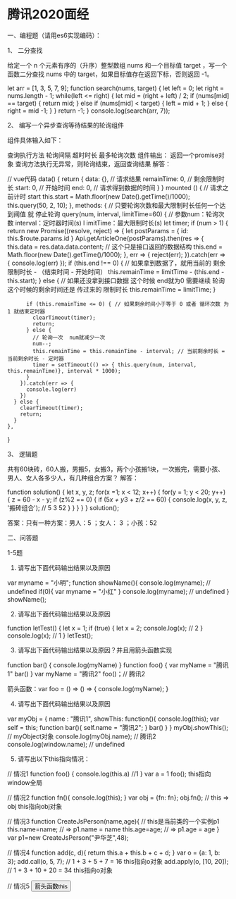 # 腾讯2020面经
一、编程题（请用es6实现编码）：

1、 二分查找

给定一个 n 个元素有序的（升序）整型数组 nums 和一个目标值 target ，写一个函数二分查找 nums 中的 target，如果目标值存在返回下标，否则返回 -1。

let arr = [1, 3, 5, 7, 9];
function search(nums, target) {
  let left = 0;
  let right = nums.length - 1;
  while(left <= right) {
    let mid = (right + left) / 2;
    if (nums[mid] == target) {
      return mid;
    } else if (nums[mid] < target) {
      left = mid + 1;
    } else {
      right = mid -1;
    }
  }
  return -1;
}
console.log(search(arr, 7));

2、 编写一个异步查询等待结果的轮询组件

组件具体输入如下：

查询执行方法
轮询间隔
超时时长
最多轮询次数   组件输出：
返回一个promise对象
查询方法执行无异常，则轮询结束，返回查询结果   解答：

  // vue代码
  data() {
    return {
      data: {}, // 请求结果
      remainTime: 0, // 剩余限制时长
      start: 0, // 开始时间
      end: 0, // 请求得到数据的时间
    }
  }
  mounted () {
    // 请求之前计时 start
    this.start = Math.floor(new Date().getTime()/1000);
    this.query(50, 2, 10);
  },
  methods: {
    // 只要轮询次数和最大限制时长任何一个达到阈值 就 停止轮询
    query(num, interval, limitTime=60) { // 参数num：轮询次数   interval：定时器时间(s)  l imitTime：最大限制时长(s)
      let timer;
      if (num > 1) {
        return new Promise((resolve, reject) => {
          let postParams = {
            id: this.$route.params.id
          }
          Api.getArticleOne(postParams).then(res => {
            this.data = res.data.data.content; // 这个只是接口返回的数据结构
            this.end = Math.floor(new Date().getTime()/1000);
          }, err => {
            reject(err);
          }).catch(err => {
            console.log(err)
          });
          if (this.end !== 0) {
            // 如果拿到数据了，就用当前的 剩余限制时长 - （结束时间 - 开始时间）
            this.remainTime = limitTime - (this.end - this.start);
          } else {
            // 如果还没拿到接口数据  这个时候  end就为0  需要继续 轮询  这个时候的剩余时间还是 传过来的 限制时长
            this.remainTime = limitTime;
          }

          if (this.remainTime <= 0) { // 如果剩余时间小于等于 0 或者 循环次数 为 1 就结束定时器
            clearTimeout(timer);
            return;
          } else {
            // 轮询一次  num就减少一次
            num--;
            this.remainTime = this.remainTime - interval; // 当前剩余时长 = 当前剩余时长 - 定时器
            timer = setTimeout(() => { this.query(num, interval, this.remainTime)}, interval * 1000);
          }
        }).catch(err => {
          console.log(err)
        })
      } else {
        clearTimeout(timer);
        return;
      }
    },
  }

3、 逻辑题

共有60块砖，60人搬，男搬5，女搬3，两个小孩搬1块，一次搬完，需要小孩、男人、女人各多少人，有几种组合方案？
解答：

function solution() {
  let x, y, z;
  for(x =1; x < 12; x++) {
    for(y = 1; y < 20; y++) {
      z = 60 - x - y;
      if (z%2 == 0) {
        if (5*x + y*3 + z/2 == 60) {
          console.log(x, y, z, '搬砖组合'); // 5 3 52
        }
      }
    }
  }
}
solution();

答案：只有一种方案：男人：5 ；女人： 3 ；小孩：52

二、问答题

1-5题

1. 请写出下面代码输出结果以及原因

var myname = "小明";
function showName(){ 
  console.log(myname); // undefined
  if(0){ var myname = "小红" }
  console.log(myname); // undefined 
}
showName();

2. 请写出下面代码输出结果以及原因

function letTest() {
  let x = 1; 
  if (true) { 
    let x = 2; 
    console.log(x);  // 2
  }
  console.log(x); // 1
}
letTest();

3. 请写出下面代码输出结果以及原因？并且用箭头函数实现

function bar() {
console.log(myName)
}
function foo() {
  var myName = "腾讯1"
  bar()
}
var myName = "腾讯2"
foo()；// 腾讯2

箭头函数：var foo = () => () => {
console.log(myName);
}

4. 请写出下面代码输出结果以及原因

var myObj = {
  name : "腾讯1",
  showThis: function(){
    console.log(this);
    var self = this;
    function bar(){
      self.name = "腾讯2";
    }
    bar()
  }
}
myObj.showThis(); // myObject对象
console.log(myObj.name); // 腾讯2
console.log(window.name); // undefined

5. 请写出以下this指向情况：

// 情况1
function foo() {
  console.log(this.a) //1
}
var a = 1
foo(); 
this指向window全局

// 情况2
function fn(){
  console.log(this);
}
var obj = {fn: fn};
obj.fn(); // this => obj this指向obj对象

// 情况3
function CreateJsPerson(name,age){
// this是当前类的一个实例p1
this.name=name; // => p1.name = name
this.age=age; // => p1.age = age
}
var p1=new CreateJsPerson("尹华芝",48);

// 情况4
function add(c, d){
  return this.a + this.b + c + d;
}
var o = {a: 1, b: 3};
add.call(o, 5, 7); // 1 + 3 + 5 + 7 = 16   this指向o对象
add.apply(o, [10, 20]); // 1 + 3 + 10 + 20 = 34 this指向o对象

// 情况5
<button id="btn1">箭头函数this</button>
<script type="text/javascript">
  let btn1 = document.getElementById('btn1');
  let obj = {
    name: 'kobe',
    age: 39,
    getName: function () {
      btn1.onclick = () => {
          console.log(this);//obj
      };
    }
  };
  obj.getName();
this指向obj，因为箭头函数的this是在外层函数定义的时候就指定了

6. 说一说你最近了解的你觉得在前端比较新的技术，并写写你的见解

(开放性题)

node V8引擎，异步I/O，事件机制

Typescript 对变量类型的指定，解除javascript的弱类型的诟病

服务端渲染（vue-ssr、nuxt、next）：利于seo，更快时间到达，需要服务器支持，加重服务器负载。

7. webpack相关

webpac默认的入口文件是index.js

默认输出目录是dist

如何修改webpack的默认输出目录。需要用到webpack命令是webpack

Webpack 常见名词解释，请解释下面名词：
entry 项目入口

module 模块，对于webpack来说，所有的资源(.js、.css、.png)都是module

chunk 打包过程中被操作的模块文件叫做chunk

bundle 最后打包后的文件，最终输出的chunk在用户端，被称之为bundle；一般一个chunk对应一个bundle，只有在配置了sourcemap时，才会出现一个chunk对应多个bundle的情况；

loader 它就是一个转换器, loader让webpack能够处理不同的文件。loader可以将所有类型的文件转换为webpack能够处理的有效模块，然后利用webpack的打包能力，对他们进行处理。

plugins 它就是一个扩展器，它丰富了wepack本身，针对是loader结束后，webpack打包的整个过程，它并不直接操作文件，而是基于事件机制工作，会监听webpack打包过程中的某些节点，执行广泛的任务。

8. Node 如何进行缓存

强制缓存和协商缓存,跟浏览器缓存差不多吧

9. 浏览器的js循环机制和nodejs循环机制的差别？

[图片上传失败...(image-22e8bf-1586703310728)]

宏任务：setTimeout，setInterval，

微任务：promise的回调

js的事件循环机制比较简单

图片: https://uploader.shimo.im/f/7RdeLtIkHkGFx8hp.gif?download=1&token=eyJhbGciOiJIUzI1NiIsInR5cCI6IkpXVCJ9.eyJjbHQiOiJleHBvcnQiLCJ1c2VySWQiOjAsImV4cCI6MTYyNjI1OTg0OX0.cvpkUfVxQzCdwel-c46vx1rK1LAb7ybRiuRXvnCjasM&accessToken=eyJhbGciOiJIUzI1NiIsImtpZCI6ImRlZmF1bHQiLCJ0eXAiOiJKV1QifQ.eyJhdWQiOiJhY2Nlc3NfcmVzb3VyY2UiLCJleHAiOjE2NDAwNTc2MzYsImciOiJ4UzdQRVplMGNMY0hrNGd4IiwiaWF0IjoxNjQwMDU3MzM2LCJ1c2VySWQiOjE2NTQyNzAzfQ.x53j01HkWoyfOJtJd_gt8Zz6bB7f3ZUCHGFUJIr11q4

先执行主线程代码，执行完毕后，清空微任务队列，然后取出一个宏任务，然后清空微任务队列，如此循环

Node的事件循环比较复杂

图片: https://uploader.shimo.im/f/iEb6Ft0CFg2JAuQa.gif?download=1&token=eyJhbGciOiJIUzI1NiIsInR5cCI6IkpXVCJ9.eyJjbHQiOiJleHBvcnQiLCJ1c2VySWQiOjAsImV4cCI6MTYyNjI1OTg0OX0.cvpkUfVxQzCdwel-c46vx1rK1LAb7ybRiuRXvnCjasM&accessToken=eyJhbGciOiJIUzI1NiIsImtpZCI6ImRlZmF1bHQiLCJ0eXAiOiJKV1QifQ.eyJhdWQiOiJhY2Nlc3NfcmVzb3VyY2UiLCJleHAiOjE2NDAwNTc2MzYsImciOiJ4UzdQRVplMGNMY0hrNGd4IiwiaWF0IjoxNjQwMDU3MzM2LCJ1c2VySWQiOjE2NTQyNzAzfQ.x53j01HkWoyfOJtJd_gt8Zz6bB7f3ZUCHGFUJIr11q4

Node的事件循环分为六个阶段

(1)timers计时器 执行setTimeout、setInterval的回调函数

(2)I/0 callbacks 执行I/O callback被延迟到下一阶段执行；

(3)idle, prepare  队列的移动，仅内部使用

(4)poll 轮询阶段 这个阶段是用来执行和 IO 操作有关的回调的，Node会向操作系统询问是否有新的 IO 事件已经触发，然后会执行响应的事件回调。几乎所有除了 定时器事件、 setImmediate() 和 close callbacks 之外操作都会在这个阶段执行。

(5)check 这个阶段会执行 setImmediate() 设置的任务

(6)close 执行close事件的callback，例如socket.on("close",func) 如果一个 socket 或 handle(句柄) 突然被关闭了，例如通过 socket.destroy() 关闭了，close事件将会在这个阶段发出。

10. VUE响应式原理解释

监听器 Observer：用来劫持并通过Object.defineProperty监听所有属性（转变成setter/getter形式），如果属性发生变化，就通知订阅者。

订阅器 Dep：用来收集订阅者，对监听器 Observer 和 订阅者 Watcher 进行统一管理。

订阅者 Watcher：监听器Observer和解析器Compile之间通信的桥梁；如果收到属性的变化通知，就会执行相应的方法，从而更新视图。

解析器 Compile：可以解析每个节点的相关指令，对模板数据和订阅器进行初始化。

主要做的事情是:

在自身实例化时往属性订阅器(dep)里面添加自己。
自身有一个update()方法。
待属性变动dep.notice()通知时，能调用自身的update()方法，并触发解析器(Compile)中绑定的回调。

总结：vue.js 是采用数据劫持结合发布者-订阅者模式的方式，通过Object.defineProperty()来劫持各个属性的setter，getter，在数据变动时发布消息给订阅者，触发相应的监听回调。

Vue3.0的Proxy相比于defineProperty的优势

Object.defineProperty() 的问题主要有三个：

不能监听数组的变化
必须遍历对象的每个属性
必须深层遍历嵌套的对象

Proxy 在 ES2015 规范中被正式加入，它有以下几个特点：

针对对象： 针对整个对象，而不是对象的某个属性，所以也就不需要对 keys 进行遍历。这解决了上述 Object.defineProperty() 第二个问题。

支持数组： Proxy 不需要对数组的方法进行重载，省去了众多 hack，减少代码量等于减少了维护成本，而且标准的就是最好的。

11. HTTP/2、https 有什么新特性

HTTP/2：

HTTP/2 更简单,高效,强大。
它在传输层解决了以前我们HTTP1.x中一直存在的问题。使用它可以优化我们的应用。HTTP/2 的首要目标是通过完全的请求，响应多路复用，头部的压缩头部域来减小头部的体积，添加了请求优先级，服务端推送。为了支持这些特性,他需要大量的协议增加头部字段来支持，例如新的流量控制，差错处理，升级机制.而这些是每个web开发者都应该在他们的应用中用到的。

HTTP/2并没有在应用中改变HTTP的语义，而是通过在客户端和服务端传输的数据格式(frame)和传输.它通过在新的二进制帧层控制整个过程以及隐藏复杂性，而这不需要改变原来有的东西就可以实现。

详情参考=>

https：

一、HTTPS协议需要到证书颁发机构CA申请证书，HTTP不用申请证书；

二、HTTP是超文本传输协议，属于应用层信息传输，HTTPS 则是具有SSL加密传安全性传输协议，对数据的传输进行加密，相当于HTTP的升级版；

三、HTTP和HTTPS使用的是完全不同的连接方式，用的端口也不一样，前者是80，后者是443。

四、HTTP的连接很简单，是无状态的；HTTPS协议是由SSL+HTTP协议构建的可进行加密传输、身份认证的网络协议，比HTTP协议安全。

12. TCP/ip5层模型，并且解释每层的作用

TCP/IP“五层模型”分为：物理层、互联网层、网络层(IP层)、传输层(TCP/UDP层)、应用层。

各层网络协议

应用层(Application)：                                                                     应用程序网关（application gateway）
        Telnet: 远程登录                                                                  （在应用层连接两部分应用程序）     
        FTP（File Transfer Protocol）：文件传输协议
        HTTP（Hyper Text Transfer Protocol）：超文本传输协议
        SMTP（Simple Mail Transter Protocol）：简单邮件传输协议
         POP3（Post Office Ptotocol）：邮局协议
        SNMP（Simple Network Mangement Protocol）：简单网络管理协议
        DNS（Domain Name System）：域名系统
传输层（Transport）：                                                                        传输网关（transport gateway）
       TCP（Transmission Control Potocol)：传输控制协议                （在传输层连接两个网络）
       UDP（User Data Potocol）：用户数据协议
网络层（Internet）：                                                                             多协议路由器（multiprotocol router）
        IP（Internet Protocol）：网络协议                                                      （在异构网络间转发分组）
       ARP（Address Resolution Protocol）：地址解析协议
       RARP（Reverse Address Resolution Protocol) ：逆地址解析协议
       ICMP（Internet Control Message Protocol）：因特网控制消息协议
       IGMP（Internet Group Manage Protocol）：因特网组管理协议
       BOOTP （Bootstrap）：可选安全启动协议
互联网层 即 数据链路层（Data Link）：                                                           网桥（bridge）交换机（switcher）
　　HDLC（High Data Link Control）：高级数据链路控制                （在LAN之间存储-转发数据链路针）
        SLIP（Serial Line IP）：串行线路IP
        PPP（Point-to-Point Protocol）：点到点协议
        802.2等
物理层（Physical）：         中继器（repeater） 集线器（hub）
         无                           （放大或再生弱的信号，在两个电缆段之间复制每一个比特）

应用层:应用程序间沟通的层，如简单电子邮件传输（SMTP）、文件传输协议（FTP）、网络远程访问协议（Telnet）等。

传输层：在此层中，它提供了节点间的数据传送服务，如传输控制协议（TCP）、用户数据报协议（UDP）等，TCP和UDP给数据包加入传输数据并把它传输到下一层中，这一层负责传送数据，并且确定数据已被送达并接收。

数据链路层： O S I 模型的第二层，它控制网络层与物理层之间的通信。它的主要功能是如何在不可靠的物理线路上进行数据的可靠传递。为了保证传输，从网络层接收到的数据被分割成特定的可被物理层传输的帧。帧是用来移动数据的结构包，它不仅包括原始数据，还包括发送方和接收方的网络地址以及纠错和控制信息。其中的地址确定了帧将发送到何处，而纠错和控制信息则确保帧无差错到达。

数据链路层的功能独立于网络和它的节点和所采用的物理层类型，它也不关心是否正在运行 Wo r d 、E x c e l 或使用I n t e r n e t 。有一些连接设备，如交换机，由于它们要对帧解码并使用帧信息将数据发送到正确的接收方，所以它们是工作在数据链路层的。

网络层： O S I 模型的第三层，其主要功能是将网络地址翻译成对应的物理地址，并决定如何将数据从发送方路由到接收方。

网络层通过综合考虑发送优先权、网络拥塞程度、服务质量以及可选路由的花费来决定从一个网络中节点A 到另一个网络中节点B 的最佳路径。由于网络层处理路由，而路由器因为即连接网络各段，并智能指导数据传送，属于网络层。在网络中，“路由”是基于编址方案、使用模式以及可达性来指引数据的发送。

物理层： O S I 模型的最低层或第一层，该层包括物理连网媒介，如电缆连线连接器。物理层的协议产生并检测电压以便发送和接收携带数据的信号。在你的桌面P C 上插入网络接口卡，你就建立了计算机连网的基础。换言之，你提供了一个物理层。尽管物理层不提供纠错服务，但它能够设定数据传输速率并监测数据出错率。网络物理问题，如电线断开，将影响物理层。

13. 从前端的角度，如何系统性的提升大型 Web 应用的可用性？可从你认为的可用性维度、监控手段和改善措施等方面阐述。

一、前端用户性意义与现状

 什么是前端可用性？

前端可用性是从用户的角度出发，检测整个系统的可用性，系统任何一个环节的缺失都会对体验造成影响。

图片: https://uploader.shimo.im/f/opRXD7ZR3HAWo2gK.png!thumbnail?download=1&token=eyJhbGciOiJIUzI1NiIsInR5cCI6IkpXVCJ9.eyJjbHQiOiJleHBvcnQiLCJ1c2VySWQiOjAsImV4cCI6MTYyNjI1OTg0OX0.cvpkUfVxQzCdwel-c46vx1rK1LAb7ybRiuRXvnCjasM&accessToken=eyJhbGciOiJIUzI1NiIsImtpZCI6ImRlZmF1bHQiLCJ0eXAiOiJKV1QifQ.eyJhdWQiOiJhY2Nlc3NfcmVzb3VyY2UiLCJleHAiOjE2NDAwNTc2MzYsImciOiJ4UzdQRVplMGNMY0hrNGd4IiwiaWF0IjoxNjQwMDU3MzM2LCJ1c2VySWQiOjE2NTQyNzAzfQ.x53j01HkWoyfOJtJd_gt8Zz6bB7f3ZUCHGFUJIr11q4

前端可用性现状

页面功能和交互复杂度增加
前端功能测试局限性
各种前端渲染框架的引入
运营线上问题反馈

前端可用性建设意义

图片: https://uploader.shimo.im/f/TVIUa93wQebBM01K.png!thumbnail?download=1&token=eyJhbGciOiJIUzI1NiIsInR5cCI6IkpXVCJ9.eyJjbHQiOiJleHBvcnQiLCJ1c2VySWQiOjAsImV4cCI6MTYyNjI1OTg1MH0.8NGd4M0hm9PxoNld6ujRTEaXszpIJAot7406Wx5QQ4Y&accessToken=eyJhbGciOiJIUzI1NiIsImtpZCI6ImRlZmF1bHQiLCJ0eXAiOiJKV1QifQ.eyJhdWQiOiJhY2Nlc3NfcmVzb3VyY2UiLCJleHAiOjE2NDAwNTc2MzYsImciOiJ4UzdQRVplMGNMY0hrNGd4IiwiaWF0IjoxNjQwMDU3MzM2LCJ1c2VySWQiOjE2NTQyNzAzfQ.x53j01HkWoyfOJtJd_gt8Zz6bB7f3ZUCHGFUJIr11q4

前端可用性评估指标

关键指标白屏时间6s

前端可用性保障系统设计

可用性系统要求：实时性， 全面性

1. 数据采集：请求异常、资源异常、渲染异常、交互异常。

请求状态吗异常，请求超时，返回数据格式错误。（AJAX监控）

资源加载失败（CDN监控）

渲染异常（DOM检查）

交互异常（JS错误监控）

2. 监控预警：实时监控、阈值报警。

海量数据存储读取、可视化数据展现、多维度数据查询。

设定合理阈值、邮件短信报警

3. 兜底容灾：容错机制、快速降级。

异步渲染机制出错跳转同步页、友好的错误用户提示。

重要机制添加降级开关、迅速（3min内）完成降级

前端可用性优化思路

图片: https://uploader.shimo.im/f/xgYZ1o2Kp59OQMmf.png!thumbnail?download=1&token=eyJhbGciOiJIUzI1NiIsInR5cCI6IkpXVCJ9.eyJjbHQiOiJleHBvcnQiLCJ1c2VySWQiOjAsImV4cCI6MTYyNjI1OTg1MH0.8NGd4M0hm9PxoNld6ujRTEaXszpIJAot7406Wx5QQ4Y&accessToken=eyJhbGciOiJIUzI1NiIsImtpZCI6ImRlZmF1bHQiLCJ0eXAiOiJKV1QifQ.eyJhdWQiOiJhY2Nlc3NfcmVzb3VyY2UiLCJleHAiOjE2NDAwNTc2MzYsImciOiJ4UzdQRVplMGNMY0hrNGd4IiwiaWF0IjoxNjQwMDU3MzM2LCJ1c2VySWQiOjE2NTQyNzAzfQ.x53j01HkWoyfOJtJd_gt8Zz6bB7f3ZUCHGFUJIr11q4

图片: https://uploader.shimo.im/f/W1QlHeQrJhqYSS2s.png!thumbnail?download=1&token=eyJhbGciOiJIUzI1NiIsInR5cCI6IkpXVCJ9.eyJjbHQiOiJleHBvcnQiLCJ1c2VySWQiOjAsImV4cCI6MTYyNjI1OTg1MH0.8NGd4M0hm9PxoNld6ujRTEaXszpIJAot7406Wx5QQ4Y&accessToken=eyJhbGciOiJIUzI1NiIsImtpZCI6ImRlZmF1bHQiLCJ0eXAiOiJKV1QifQ.eyJhdWQiOiJhY2Nlc3NfcmVzb3VyY2UiLCJleHAiOjE2NDAwNTc2MzYsImciOiJ4UzdQRVplMGNMY0hrNGd4IiwiaWF0IjoxNjQwMDU3MzM2LCJ1c2VySWQiOjE2NTQyNzAzfQ.x53j01HkWoyfOJtJd_gt8Zz6bB7f3ZUCHGFUJIr11q4

图片: https://uploader.shimo.im/f/514VbAsT0XFS3NrX.png!thumbnail?download=1&token=eyJhbGciOiJIUzI1NiIsInR5cCI6IkpXVCJ9.eyJjbHQiOiJleHBvcnQiLCJ1c2VySWQiOjAsImV4cCI6MTYyNjI1OTg1MH0.8NGd4M0hm9PxoNld6ujRTEaXszpIJAot7406Wx5QQ4Y&accessToken=eyJhbGciOiJIUzI1NiIsImtpZCI6ImRlZmF1bHQiLCJ0eXAiOiJKV1QifQ.eyJhdWQiOiJhY2Nlc3NfcmVzb3VyY2UiLCJleHAiOjE2NDAwNTc2MzYsImciOiJ4UzdQRVplMGNMY0hrNGd4IiwiaWF0IjoxNjQwMDU3MzM2LCJ1c2VySWQiOjE2NTQyNzAzfQ.x53j01HkWoyfOJtJd_gt8Zz6bB7f3ZUCHGFUJIr11q4

图片: https://uploader.shimo.im/f/B39RuWN5CKblpS0k.png!thumbnail?download=1&token=eyJhbGciOiJIUzI1NiIsInR5cCI6IkpXVCJ9.eyJjbHQiOiJleHBvcnQiLCJ1c2VySWQiOjAsImV4cCI6MTYyNjI1OTg1MH0.8NGd4M0hm9PxoNld6ujRTEaXszpIJAot7406Wx5QQ4Y&accessToken=eyJhbGciOiJIUzI1NiIsImtpZCI6ImRlZmF1bHQiLCJ0eXAiOiJKV1QifQ.eyJhdWQiOiJhY2Nlc3NfcmVzb3VyY2UiLCJleHAiOjE2NDAwNTc2MzYsImciOiJ4UzdQRVplMGNMY0hrNGd4IiwiaWF0IjoxNjQwMDU3MzM2LCJ1c2VySWQiOjE2NTQyNzAzfQ.x53j01HkWoyfOJtJd_gt8Zz6bB7f3ZUCHGFUJIr11q4

前端可用性展望

图片: https://uploader.shimo.im/f/HyHywR6oqYesC174.png!thumbnail?download=1&token=eyJhbGciOiJIUzI1NiIsInR5cCI6IkpXVCJ9.eyJjbHQiOiJleHBvcnQiLCJ1c2VySWQiOjAsImV4cCI6MTYyNjI1OTg1MH0.8NGd4M0hm9PxoNld6ujRTEaXszpIJAot7406Wx5QQ4Y&accessToken=eyJhbGciOiJIUzI1NiIsImtpZCI6ImRlZmF1bHQiLCJ0eXAiOiJKV1QifQ.eyJhdWQiOiJhY2Nlc3NfcmVzb3VyY2UiLCJleHAiOjE2NDAwNTc2MzYsImciOiJ4UzdQRVplMGNMY0hrNGd4IiwiaWF0IjoxNjQwMDU3MzM2LCJ1c2VySWQiOjE2NTQyNzAzfQ.x53j01HkWoyfOJtJd_gt8Zz6bB7f3ZUCHGFUJIr11q4

面试总结

主要就是结合简历上的一个一个详细地问，只要简历上写了就会问到原理性的东西，然后就是问了项目中你负责哪块，前端规划之类的。

然后针对前端重复页面的编写探讨了一下，面试官小姐姐给我解答了，他们后台有自己的组件库，纯的组件，前端要用，就直接引用下载，开始不以为然，到下来自己去查了一下，大概就是npm发包的那种吧。
